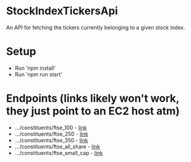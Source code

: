 # StockIndexTickersApi
An API for fetching the tickers currently belonging to a given stock index.

# Setup
 - Run 'npm install'
 - Run 'npm run start'

# Endpoints (links likely won't work, they just point to an EC2 host atm)
 - .../constituents/ftse_100 - [link](http://ec2-3-17-134-210.us-east-2.compute.amazonaws.com:8001/constituents/ftse_100)
 - .../constituents/ftse_250 - [link](http://ec2-3-17-134-210.us-east-2.compute.amazonaws.com:8001/constituents/ftse_250)
 - .../constituents/ftse_350 - [link](http://ec2-3-17-134-210.us-east-2.compute.amazonaws.com:8001/constituents/ftse_350)
 - .../constituents/ftse_all_share - [link](http://ec2-3-17-134-210.us-east-2.compute.amazonaws.com:8001/constituents/ftse_all_share)
 - .../constituents/ftse_small_cap - [link](http://ec2-3-17-134-210.us-east-2.compute.amazonaws.com:8001/constituents/ftse_small_cap)
